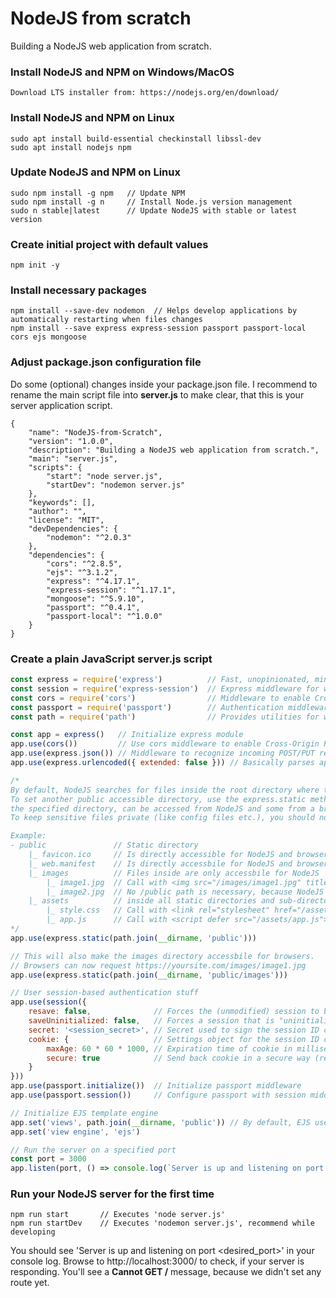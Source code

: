 # NodeJS from scratch
Building a NodeJS web application from scratch.

### Install NodeJS and NPM on Windows/MacOS
    Download LTS installer from: https://nodejs.org/en/download/

### Install NodeJS and NPM on Linux
    sudo apt install build-essential checkinstall libssl-dev
    sudo apt install nodejs npm

### Update NodeJS and NPM on Linux
    sudo npm install -g npm   // Update NPM
    sudo npm install -g n     // Install Node.js version management
    sudo n stable|latest      // Update NodeJS with stable or latest version

### Create initial project with default values
    npm init -y

### Install necessary packages
    npm install --save-dev nodemon  // Helps develop applications by automatically restarting when files changes
    npm install --save express express-session passport passport-local cors ejs mongoose

### Adjust package.json configuration file
Do some (optional) changes inside your package.json file. I recommend to rename the main script file into **server.js** to make clear, that this is your server application script.

    {
        "name": "NodeJS-from-Scratch",
        "version": "1.0.0",
        "description": "Building a NodeJS web application from scratch.",
        "main": "server.js",
        "scripts": {
            "start": "node server.js",
            "startDev": "nodemon server.js"
        },
        "keywords": [],
        "author": "",
        "license": "MIT",
        "devDependencies": {
            "nodemon": "^2.0.3"
        },
        "dependencies": {
            "cors": "^2.8.5",
            "ejs": "^3.1.2",
            "express": "^4.17.1",
            "express-session": "^1.17.1",
            "mongoose": "^5.9.10",
            "passport": "^0.4.1",
            "passport-local": "^1.0.0"
        }
    }

### Create a plain JavaScript server.js script
```javascript
const express = require('express')          // Fast, unopinionated, minimalist web framework for NodeJS
const session = require('express-session')  // Express middleware for working with session-based requests
const cors = require('cors')                // Middleware to enable Cross-Origin Resource Sharing (CORS)
const passport = require('passport')        // Authentication middleware for NodeJS
const path = require('path')                // Provides utilities for working with file and directory paths.

const app = express()   // Initialize express module
app.use(cors())         // Use cors middleware to enable Cross-Origin Resource Sharing (CORS)
app.use(express.json()) // Middleware to recognize incoming POST/PUT requests as a JSON object
app.use(express.urlencoded({ extended: false })) // Basically parses application/x-www-form-urlencoded requests (string or array objects)

/*
By default, NodeJS searches for files inside the root directory where the server.js file lives.
To set another public accessible directory, use the express.static method. Now any file, which is living inside 
the specified directory, can be accessed from NodeJS and some from a browser.
To keep sensitive files private (like config files etc.), you should not set to many static directories at once.

Example:
- public               // Static directory
    |_ favicon.ico     // Is directly accessible for NodeJS and browsers (visitors, crawlers)
    |_ web.manifest    // Is directly accessbile for NodeJS and browsers (visitors, crawlers)
    |_ images          // Files inside are only accessbile for NodeJS
        |_ image1.jpg  // Call with <img src="/images/image1.jpg" title="My image 1">
        |_ image2.jpg  // No /public path is necessary, because NodeJS automatically searches
    |_ assets          // inside all static directories and sub-directories for a given file.
        |_ style.css   // Call with <link rel="stylesheet" href="/assets/style.css">
        |_ app.js      // Call with <script defer src="/assets/app.js"></script>
*/
app.use(express.static(path.join(__dirname, 'public')))

// This will also make the images directory accessbile for browsers.
// Browsers can now request https://yoursite.com/images/image1.jpg
app.use(express.static(path.join(__dirname, 'public/images')))

// User session-based authentication stuff
app.use(session({
    resave: false,              // Forces the (unmodified) session to be saved back to the session store.     
    saveUninitialized: false,   // Forces a session that is "uninitialized" to be saved to the store.
    secret: '<session_secret>', // Secret used to sign the session ID cookie (required option).
    cookie: {                   // Settings object for the session ID cookie.
        maxAge: 60 * 60 * 1000, // Expiration time of cookie in milliseconds (here: 1 hour)
        secure: true            // Send back cookie in a secure way (recommend option, but requires HTTPS)
    }
}))
app.use(passport.initialize())  // Initialize passport middleware
app.use(passport.session())     // Configure passport with session middleware

// Initialize EJS template engine
app.set('views', path.join(__dirname, 'public')) // By default, EJS uses a directory called 'views'
app.set('view engine', 'ejs')

// Run the server on a specified port
const port = 3000
app.listen(port, () => console.log(`Server is up and listening on port ${port}`))
```

### Run your NodeJS server for the first time
    npm run start       // Executes 'node server.js'
    npm run startDev    // Executes 'nodemon server.js', recommend while developing
You should see 'Server is up and listening on port <desired_port>' in your console log. Browse to http://localhost:3000/ to check, if your server is responding. You'll see a **Cannot GET /** message, because we didn't set any route yet.